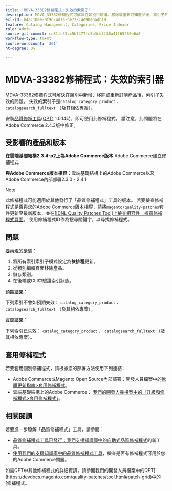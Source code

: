 ```yaml
---
title: 'MDVA-33382修補程式：失效的索引子'
description: MDVA-33382修補程式可解決在類別中新增、移除或重新訂購產品後，索引子失效的問題。 失效的索引子是「catalog_category_product」、「catalogsearch_fulltext」（及其相依專案）。
exl-id: b4ac10ee-0f9d-4d7a-be72-c4d90ebadb10
feature: Catalog Management, Categories, Price Indexer
role: Admin
source-git-commit: ce81fc35cc5b7477fc5b3cd5f36a4ff65280e6a0
workflow-type: tm+mt
source-wordcount: '361'
ht-degree: 0%

---
```


# MDVA-33382修補程式：失效的索引器

MDVA-33382修補程式可解決在類別中新增、移除或重新訂購產品後，索引子失效的問題。 失效的索引子是`catalog_category_product` 、 `catalogsearch_fulltext` （及其相依專案）。

安裝[品質修補工具(QPT)](https://devdocs.magento.com/guides/v2.4/comp-mgr/patching.html#mqp) 1.0.14時，即可使用此修補程式。 請注意，此問題將在Adobe Commerce 2.4.3版中修正。

## 受影響的產品和版本

**在雲端基礎結構2.3.4-p2上為Adobe Commerce版本** Adobe Commerce建立修補程式

**與Adobe Commerce版本相容：**&#x200B;雲端基礎結構上的Adobe Commerce以及Adobe Commerce內部部署2.3.0 - 2.4.1

>[!NOTE]
>
>此修補程式可能適用於其他發行了「品質修補程式」工具的版本。 若要檢查修補程式是否與您的Adobe Commerce版本相容，請將`magento/quality-patches`套件更新至最新版本，並在[[!DNL Quality Patches Tool]上檢查相容性：搜尋修補程式頁面](https://devdocs.magento.com/quality-patches/tool.html#patch-grid)。 使用修補程式ID作為搜尋關鍵字，以尋找修補程式。

## 問題

<u>要再現的步驟</u>：

1. 將所有索引索引子模式設定為&#x200B;**依排程**&#x200B;更新。
1. 從類別編輯頁面移除產品。
1. 儲存類別。
1. 在後端或CLI中驗證索引狀態。

<u>預期結果</u>：

下列索引不會如預期失效： `catalog_category_product` 、 `catalogsearch_fulltext` （及其相依專案）。

<u>實際結果</u>：

下列索引已失效： `catalog_category_product` 、 `catalogsearch_fulltext` （及其相依專案）。

## 套用修補程式

若要套用個別修補程式，請根據您的部署方法使用下列連結：

* Adobe Commerce或Magento Open Source內部部署：開發人員檔案中的[軟體更新指南>套用修補程式](https://devdocs.magento.com/guides/v2.4/comp-mgr/patching/mqp.html)。
* 雲端基礎結構上的Adobe Commerce： [我們的開發人員檔案中的「升級和修補程式>套用修補程式」](https://devdocs.magento.com/cloud/project/project-patch.html)。

## 相關閱讀

若要進一步瞭解「品質修補程式」工具，請參閱：

* [品質修補程式工具已發行：我們支援知識庫中的自助式品質修補程式](/help/announcements/adobe-commerce-announcements/magento-quality-patches-released-new-tool-to-self-serve-quality-patches.md)的新工具。
* [使用我們的支援知識庫中的品質修補程式工具](/help/support-tools/patches-available-in-qpt-tool/check-patch-for-magento-issue-with-magento-quality-patches.md)，檢查是否有修補程式可用於您的Adobe Commerce問題。

如需QPT中其他修補程式的詳細資訊，請參閱我們的開發人員檔案中的QPT](https://devdocs.magento.com/quality-patches/tool.html#patch-grid)中的[修補程式。
